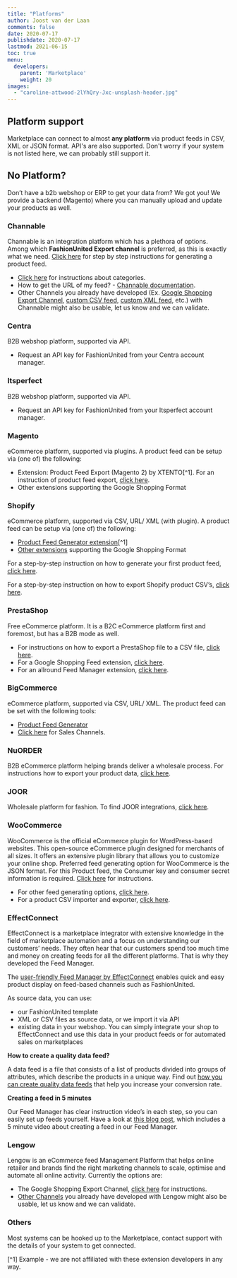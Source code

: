 ```yaml
---
title: "Platforms"
author: Joost van der Laan
comments: false
date: 2020-07-17
publishdate: 2020-07-17
lastmod: 2021-06-15
toc: true
menu:
  developers:
    parent: 'Marketplace'
    weight: 20
images:
  - "caroline-attwood-2lYhQry-Jxc-unsplash-header.jpg"
---
```


## Platform support

Marketplace can connect to almost **any platform** via product feeds in CSV, XML or JSON format. API's are also supported. Don't worry if your system is not listed here, we can probably still support it.

## No Platform?

Don’t have a b2b webshop or ERP to get your data from? We got you! We provide a backend (Magento) where you can manually upload and update your products as well.

### Channable

Channable is an integration platform which has a plethora of options. Among which **FashionUnited Export channel**  is preferred, as this is exactly what we need. [Click here](https://player.vimeo.com/video/735432939?h=8044b9fc2e&amp;badge=0&amp;autopause=0&amp;player_id=0&amp;app_id=58479) for step by step instructions for generating a product feed. 
- [Click here](https://helpcenter.channable.com/hc/nl/articles/360011189739) for instructions about categories.
-   How to get the URL of my feed? -  [Channable documentation](https://helpcenter.channable.com/hc/nl/articles/360011077239-Hoe-kom-ik-aan-de-URL-van-het-feed-bestand-).
-    Other Channels you already have developed (Ex. [Google Shopping Export Channel](https://helpcenter.channable.com/hc/nl/articles/360011027999-Een-nieuwe-feed-toevoegen), [custom CSV feed](https://helpcenter.channable.com/hc/nl/articles/360010964840-Een-Custom-CSV-feed-opzetten), [custom XML feed](https://helpcenter.channable.com/hc/nl/articles/360011084719-Een-Custom-XML-feed-opzetten), etc.) with Channable might also be usable, let us know and we can validate.

### Centra

B2B webshop platform, supported via API.

- Request an API key for FashionUnited from your Centra account manager.

### Itsperfect

B2B webshop platform, supported via API.

- Request an API key for FashionUnited from your Itsperfect account manager.

### Magento

eCommerce platform, supported via plugins. A product feed can be setup via (one of) the following:

- Extension: Product Feed Export (Magento 2) by XTENTO[^1]. For an instruction of product feed export, [click here](https://www.xtento.com/magento-extensions/magento-product-feed-export-module.html).
- Other extensions supporting the Google Shopping Format

### Shopify

eCommerce platform, supported via CSV, URL/ XML (with plugin). A product feed can be setup via (one of) the following:

- [Product Feed Generator extension](https://apps.shopify.com/product-feeds-generator?surface_detail=marketing-product-feeds&surface_inter_position=1&surface_intra_position=22&surface_type=category)[^1]
- [Other extensions](https://apps.shopify.com/browse/marketing-product-feeds) supporting the Google Shopping Format

For a step-by-step instruction on how to generate your first product feed, [click here](https://www.exportfeed.com/documentation/rapid-cart-shopify-generate-first-feed-2/).

For a step-by-step instruction on how to export Shopify product CSV’s, [click here](https://help.shopify.com/en/manual/products/import-export/export-products%23export-your-products).

### PrestaShop

Free eCommerce platform. It is a B2C eCommerce platform first and foremost, but has a B2B mode as well.

- For instructions on how to export a PrestaShop file to a CSV file, [click here](https://zemez.io/prestashop/support/how-to/prestashop-1-6-x-how-to-exportimport-data-in-csv-files/).
- For a Google Shopping Feed extension, [click here](https://addons.prestashop.com/en/price-comparison/45244-google-merchant-center-google-shopping-feed-pro.html).
- For an allround Feed Manager extension, [click here](https://addons.prestashop.com/en/sea-paid-advertising-affiliation-platforms/32728-feed-manager-pro-product-feeds-for-all-platforms.html).  

### BigCommerce

eCommerce platform, supported via CSV, URL/ XML. The product feed can be set with the following tools:

- [Product Feed Generator](https://www.bigcommerce.com/apps/product-feed-generator/)
- [Click here](https://www.bigcommerce.com/apps/sales-channels/?search=feed) for Sales Channels.

### NuORDER

B2B eCommerce platform helping brands deliver a wholesale process. For instructions how to export your product data, [click here](https://helpdesk.nuorder.com/hc/en-us/articles/360050365752-Exporting-Your-Product-Data).

### JOOR

Wholesale platform for fashion. To find JOOR integrations, [click here](https://joorhelpcenter.force.com/customer/s/topic/0TO460000004HiQGAU/integrations?language=en_US).

### WooCommerce

WooCommerce is the official eCommerce plugin for WordPress-based websites. This open-source eCommerce plugin designed for merchants of all sizes. It offers an extensive plugin library that allows you to customize your online shop. 
Preferred feed generating option for WooCommerce is the JSON format. For this Product feed, the Consumer key and consumer secret information is required.  [Click here](https://woocommerce.com/document/woocommerce-rest-api/)  for instructions.

- For other feed generating options,  [click here](https://docs.woocommerce.com/document/google-product-feed-feed-generation-options/).
- For a product CSV importer and exporter,  [click here](https://docs.woocommerce.com/document/product-csv-importer-exporter/).

### EffectConnect

EffectConnect is a marketplace integrator with extensive knowledge in the field of marketplace automation and a focus on understanding our customers’ needs. They often hear that our customers spend too much time and money on creating feeds for all the different platforms. That is why they developed the Feed Manager.

The [user-friendly Feed Manager by EffectConnect](https://www.effectconnect.com/nl/feed-manager-effectconnect) enables quick and easy product display on feed-based channels such as FashionUnited.

As source data, you can use:

- our FashionUnited template
- XML or CSV files as source data, or we import it via API
- existing data in your webshop. You can simply integrate your shop to EffectConnect and use this data in your product feeds or for automated sales on marketplaces

**How to create a quality data feed?**

A data feed is a file that consists of a list of products divided into groups of attributes, which describe the products in a unique way. Find out [how you can create quality data feeds](https://blog.effectconnect.com/nl/hoe-maak-je-een-goede-datafeed) that help you increase your conversion rate.

**Creating a feed in 5 minutes**

Our Feed Manager has clear instruction video’s in each step, so you can easily set up feeds yourself. Have a look at [this blog post](https://blog.effectconnect.com/nl/waarom-feed-manager-effectconnect), which includes a 5 minute video about creating a feed in our Feed Manager.

### Lengow

Lengow is an eCommerce feed Management Platform that helps online retailer and brands find the right marketing channels to scale, optimise and automate all online activity. Currently the options are:

-   The Google Shopping Export Channel,  [click here](https://www.lengow.com/get-to-know-more/how-to-create-a-google-shopping-feed/) for instructions.
-   [Other Channels](https://www.lengow.com/get-to-know-more/how-to-create-a-flow-of-product-data-for-marketplaces/) you already have developed with Lengow might also be usable, let us know and we can validate.

### Others

Most systems can be hooked up to the Marketplace, contact support with the details of your system to get connected.

[^1] Example - we are not affiliated with these extension developers in any way.
